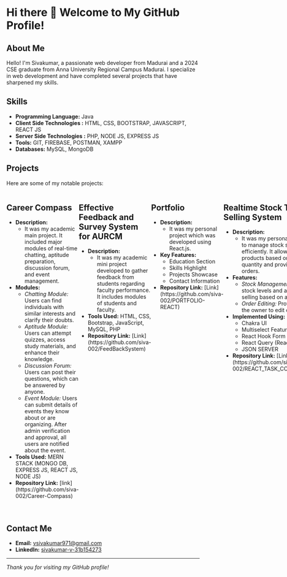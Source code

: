 # Hi there 👋  Welcome to My GitHub Profile!

## About Me

Hello! I'm Sivakumar, a passionate web developer from Madurai and a 2024 CSE graduate from Anna University Regional Campus Madurai. I specialize in web development and have completed several projects that have sharpened my skills.

## Skills

- **Programming Language:** Java
- **Client Side Technologies :** HTML, CSS, BOOTSTRAP, JAVASCRIPT, REACT JS
- **Server Side Technologies :** PHP, NODE JS, EXPRESS JS
- **Tools:** GIT, FIREBASE, POSTMAN, XAMPP
- **Databases:** MySQL, MongoDB

## Projects

Here are some of my notable projects:
<div style="display: flex; ">
    <div style="margin-bottom: 20px;width:200px">
        <h2><b>Career Compass</b></h2>
        <ul>
            <li><b>Description:</b>
                <ul>
                    <li>It was my academic main project. It included major modules of real-time chatting, aptitude preparation, discussion forum, and event management.</li>
                </ul>
            </li>
            <li><b>Modules:</b>
                <ul>
                    <li><i>Chatting Module:</i> Users can find individuals with similar interests and clarify their doubts.</li>
                    <li><i>Aptitude Module:</i> Users can attempt quizzes, access study materials, and enhance their knowledge.</li>
                    <li><i>Discussion Forum:</i> Users can post their questions, which can be answered by anyone.</li>
                    <li><i>Event Module:</i> Users can submit details of events they know about or are organizing. After admin verification and approval, all users are notified about the event.</li>
                </ul>
            </li>
            <li><b>Tools Used:</b> MERN STACK (MONGO DB, EXPRESS JS, REACT JS, NODE JS)</li>
            <li><b>Repository Link:</b> [link](https://github.com/siva-002/Career-Compass)</li>
        </ul>
    </div>
    <div style="margin-bottom: 20px;width:200px">
        <h2><b>Effective Feedback and Survey System for AURCM</b></h2>
        <ul>
            <li><b>Description:</b>
                <ul>
                    <li>It was my academic mini project developed to gather feedback from students regarding faculty performance. It includes modules of students and faculty.</li>
                </ul>
            </li>
            <li><b>Tools Used:</b> HTML, CSS, Bootstrap, JavaScript, MySQL, PHP</li>
            <li><b>Repository Link:</b> [Link](https://github.com/siva-002/FeedBackSystem)</li>
        </ul>
    </div>
    <div style="margin-bottom: 20px;">
        <h2><b>Portfolio</b></h2>
        <ul>
            <li><b>Description:</b>
                <ul>
                    <li>It was my personal project which was developed using React.js.</li>
                </ul>
            </li>
            <li><b>Key Features:</b>
                <ul>
                    <li>Education Section</li>
                    <li>Skills Highlight</li>
                    <li>Projects Showcase</li>
                    <li>Contact Information</li>
                </ul>
            </li>
            <li><b>Repository Link:</b> [Link](https://github.com/siva-002/PORTFOLIO-REACT)</li>
        </ul>
    </div>
    <div style="margin-bottom: 20px;">
        <h2><b>Realtime Stock Tracking and Selling System</b></h2>
        <ul>
            <li><b>Description:</b>
                <ul>
                    <li>It was my personal project developed to manage stock selling operations efficiently. It allows the owner to sell products based on the available stock quantity and provides features to edit orders.</li>
                </ul>
            </li>
            <li><b>Features:</b>
                <ul>
                    <li><i>Stock Management:</i> Tracks real-time stock levels and allows for product selling based on available quantities.</li>
                    <li><i>Order Editing:</i> Provides functionality for the owner to edit orders as needed.</li>
                </ul>
            </li>
            <li><b>Implemented Using:</b>
                <ul>
                    <li>Chakra UI</li>
                    <li>Multiselect Feature</li>
                    <li>React Hook Form</li>
                    <li>React Query (React Tanstack)</li>
                    <li>JSON SERVER</li>
                </ul>
            </li>
            <li><b>Repository Link:</b> [Link](https://github.com/siva-002/REACT_TASK_COMPANY_INVENTORY)</li>
        </ul>
    </div>
</div>

## Contact Me

- **Email:** [vsivakumar971@gmail.com](mailto:vsivakumar971@gmail.com)
- **LinkedIn:** [sivakumar-v-31b154273](https://www.linkedin.com/in/sivakumar-v-31b154273/)


---

*Thank you for visiting my GitHub profile!*




